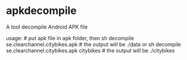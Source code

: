 # apkdecompile
A tool decompile Android APK file

usage:
	# put apk file in apk folder, then
    sh decompile se.clearchannel.citybikes.apk   				# the output will be ./data
  or
    sh decompile se.clearchannel.citybikes.apk citybikes		# the output will be ./citybikes
